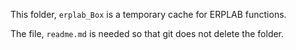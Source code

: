 This folder, `erplab_Box` is a temporary cache for ERPLAB functions.

The file, `readme.md` is needed so that git does not delete the folder.

